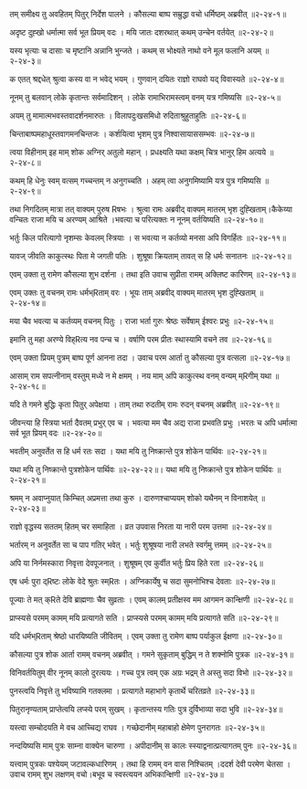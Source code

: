 तम् समीक्ष्य तु अवहितम् पितुर् निर्देश पालने ।
कौसल्या बाष्प सम्रुद्धा वचो धर्मिष्ठम् अब्रवीत् ॥२-२४-१॥

अदृष्ट दुह्खो धर्मात्मा सर्व भूत प्रियम् वदः ।
मयि जातः दशरथात् कथम् उन्चेन वर्तयेत् ॥२-२४-२॥

यस्य भृत्याः च दासाः च मृष्टानि अन्नानि भुन्जते ।
कथम् स भोक्ष्यते नाथो वने मूल फलानि अयम् ॥२-२४-३॥

क एतत् श्रद्दधेत् श्रुत्वा कस्य वा न भवेद् भयम् ।
गुणवान् दयितः राज्ञो राघवो यद् विवास्यते ॥२-२४-४॥

नूनम् तु बलवान् लोके कृतान्तः सर्वमादिशन् ।
लोके रामाभिरामस्त्वम् वनम् यत्र गमिष्यसि ॥२-२४-५॥

अयम् तु मामात्मभवस्तवादर्शनमारुतः ।
विलापदुःखसमिधो रुदिताश्रुहुताहुतिः ॥२-२४-६॥

चिन्ताबाष्पमहाधूस्तवागमनचिन्तजः ।
कर्शयित्वा भृशम् पुत्र निश्वासायाससम्भवः ॥२-२४-७॥

त्वया विहीनाम् इह माम् शोक अग्निर् अतुलो महान् ।
प्रधक्ष्यति यथा कक्षम् चित्र भानुर् हिम अत्यये ॥२-२४-८॥

कथम् हि धेनुः स्वम् वत्सम् गच्चन्तम् न अनुगच्चति ।
अहम् त्वा अनुगमिष्यामि यत्र पुत्र गमिष्यसि ॥२-२४-९॥

तथा निगदितम् मात्रा तत् वाक्यम् पुरुष Rषभः ।
श्रुत्वा रामः अब्रवीद् वाक्यम् मातरम् भृश दुह्खिताम्।कैकेय्या वन्चितः राजा मयि च अरण्यम् आश्रिते ।भवत्या च परित्यक्तः न नूनम् वर्तयिष्यति ॥२-२४-१०॥

भर्तुः किल परित्यागो नृशम्सः केवलम् स्त्रियाः ।
स भवत्या न कर्तव्यो मनसा अपि विगर्हितः ॥२-२४-११॥

यावज् जीवति काकुत्स्थः पिता मे जगती पतिः ।
शुश्रूषा क्रियताम् तावत् स हि धर्मः सनातनः ॥२-२४-१२॥

एवम् उक्ता तु रामेण कौसल्या शुभ दर्शना ।
तथा इति उवाच सुप्रीता रामम् अक्लिष्ट कारिणम् ॥२-२४-१३॥

एवम् उक्तः तु वचनम् रामः धर्मभ्Rताम् वरः ।
भूयः ताम् अब्रवीद् वाक्यम् मातरम् भृश दुह्खिताम् ॥२-२४-१४॥

मया चैव भवत्या च कर्तव्यम् वचनम् पितुः ।
राजा भर्ता गुरुः श्रेष्ठः सर्वेषाम् ईश्वरः प्रभुः ॥२-२४-१५॥

इमानि तु महा अरण्ये विह्Rत्य नव पन्च च ।
वर्षाणि परम प्रीतः स्थास्यामि वचने तव ॥२-२४-१६॥

एवम् उक्ता प्रियम् पुत्रम् बाष्प पूर्ण आनना तदा ।
उवाच परम आर्ता तु कौसल्या पुत्र वत्सला ॥२-२४-१७॥

आसाम् राम सपत्नीनाम् वस्तुम् मध्ये न मे क्षमम् ।
नय माम् अपि काकुत्स्थ वनम् वन्यम् म्Rगीम् यथा ॥२-२४-१८॥

यदि ते गमने बुद्धिः कृता पितुर् अपेक्षया ।
ताम् तथा रुदतीम् रामः रुदन् वचनम् अब्रवीत् ॥२-२४-१९॥

जीवन्त्या हि स्त्रिया भर्ता दैवतम् प्रभुर् एव च ।
भवत्या मम चैव अद्य राजा प्रभवति प्रभुः ।भरतः च अपि धर्मात्मा सर्व भूत प्रियम् वदः ॥२-२४-२०॥

भवतीम् अनुवर्तेत स हि धर्म रतः सदा ।
यथा मयि तु निष्क्रान्ते पुत्र शोकेन पार्थिवः ॥२-२४-२१॥

यथा मयि तु निष्क्रान्ते पुत्रशोकेन पार्थिवः ॥२-२४-२२॥।
यथा मयि तु निष्क्रान्ते पुत्र शोकेन पार्थिवः ॥२-२४-२१॥

श्रमम् न अवाप्नुयात् किम्चित् अप्रमत्ता तथा कुरु ।
दारुणश्चाप्ययम् शोको यथैनम् न विनाशयेत् ॥२-२४-२३॥

राज्ञो वृद्धस्य सततम् हितम् चर समाहिता ।
व्रत उपवास निरता या नारी परम उत्तमा ॥२-२४-२४॥

भर्तारम् न अनुवर्तेत सा च पाप गतिर् भवेत् ।
भर्तुः शुश्रूषया नारी लभते स्वर्गमु त्तमम् ॥२-२४-२५॥

अपि या निर्नमस्कारा निवृत्ता देवपूजनात् ।
शुश्रूषम् एव कुर्वीत भर्तुः प्रिय हिते रता ॥२-२४-२६॥

एष धर्मः पुरा द्Rष्टः लोके वेदे श्रुतः स्म्Rतः ।
अग्निकार्येषु च सदा सुमनोभिश्च देवताः ॥२-२४-२७॥

पूज्याः ते मत् क्Rते देवि ब्राह्मणाः चैव सुव्रताः ।
एवम् कालम् प्रतीक्षस्व मम आगमन कान्क्षिणी ॥२-२४-२८॥

प्राप्स्यसे परमम् कामम् मयि प्रत्यागते सति ।
प्राप्स्यसे परमम् कामम् मयि प्रत्यागते सति ॥२-२४-२९॥

यदि धर्मभ्Rताम् श्रेष्ठो धारयिष्यति जीवितम् ।
एवम् उक्ता तु रामेण बाष्प पर्याकुल ईक्षणा ॥२-२४-३०॥

कौसल्या पुत्र शोक आर्ता रामम् वचनम् अब्रवीत् ।
गमने सुकृताम् बुद्धिम् न ते शक्नोमि पुत्रक ॥२-२४-३१॥

विनिवर्तयितुम् वीर नूनम् कालो दुरत्ययः ।
गच्च पुत्र त्वम् एक अग्रः भद्रम् ते अस्तु सदा विभो ॥२-२४-३२॥

पुनस्त्वयि निवृत्ते तु भविष्यामि गतक्लमा ।
प्रत्यागते महाभागे कृतार्थे चरितव्रते ॥२-२४-३३॥

पितुरानृण्यताम् प्राप्तेत्वयि लप्स्ये परम् सुखम् ।
कृतान्तस्य गतिः पुत्र दुर्विभाव्या सदा भुवि ॥२-२४-३४॥

यस्त्वा सम्चोदयति मे वच आच्चिद्य राघव ।
गच्छेदानीम् महाबाहो क्षेमेण पुनरागतः ॥२-२४-३५॥

नन्दयिष्यसि माम् पुत्रः साम्ना वाक्येन चारुणा ।
अपीदानीम् स कालः स्स्याद्वनात्प्रत्यागतम् पुनः ॥२-२४-३६॥

यत्त्वाम् पुत्रकः पश्येयम् जटावल्कधारिणम् ।
तथा हि रामम् वन वास निश्चितम् ।ददर्श देवी परमेण चेतसा ।उवाच रामम् शुभ लक्षणम् वचो।बभूव च स्वस्त्ययन अभिकान्क्षिणी ॥२-२४-३७॥

